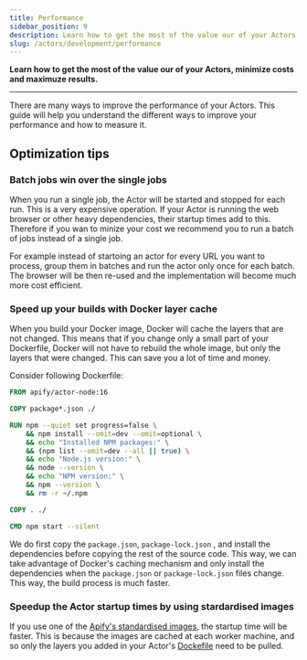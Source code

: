 ```yaml
---
title: Performance
sidebar_position: 9
description: Learn how to get the most of the value our of your Actors, minimize costs and maximuze results.
slug: /actors/development/performance
---
```


**Learn how to get the most of the value our of your Actors, minimize costs and maximuze results.**

---

There are many ways to improve the performance of your Actors. This guide will help you understand the different ways to improve your performance and how to measure it.

## Optimization tips

### Batch jobs win over the single jobs

When you run a single job, the Actor will be started and stopped for each run. This is a very expensive operation. If your Actor is running the web browser or other heavy dependencies, their startup times add to this. Therefore if you wan to minize your cost we recommend you to run a batch of jobs instead of a single job.

For example instead of startoing an actor for every URL you want to process, group them in batches and run the actor only once for each batch. The browser will be then re-used and the implementation will become much more cost efficient.

### Speed up your builds with Docker layer cache

When you build your Docker image, Docker will cache the layers that are not changed. This means that if you change only a small part of your Dockerfile, Docker will not have to rebuild the whole image, but only the layers that were changed. This can save you a lot of time and money.

Consider following Dockerfile:

```dockerfile
FROM apify/actor-node:16

COPY package*.json ./

RUN npm --quiet set progress=false \
    && npm install --omit=dev --omit=optional \
    && echo "Installed NPM packages:" \
    && (npm list --omit=dev --all || true) \
    && echo "Node.js version:" \
    && node --version \
    && echo "NPM version:" \
    && npm --version \
    && rm -r ~/.npm

COPY . ./

CMD npm start --silent
```

We do first copy the `package.json`, `package-lock.json` , and install the dependencies before copying the rest of the source code. This way, we can take advantage of Docker's caching mechanism and only install the dependencies when the `package.json` or `package-lock.json` files change. This way, the build process is much faster.

### Speedup the Actor startup times by using stardardised images

If you use one of the [Apify's standardised images](https://github.com/apify/apify-actor-docker), the startup time will be faster. This is because the images are cached at each worker machine, and so only the layers you added in your Actor's [Dockefile](./actor_definition/dockerfile.md) need to be pulled.
